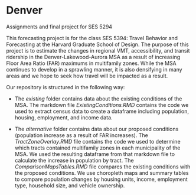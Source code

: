# Denver
Assignments and final project for SES 5294

This forecasting project is for the class SES 5394: Travel Behavior and Forecasting at the Harvard Graduate School of Design. The purpose of this project is to estimate the changes in regional VMT, accessibility, and transit ridership in the Denver-Lakewood-Aurora MSA as a result of increasing Floor Area Ratio (FAR) maximums in multifamily zones. While the MSA continues to develop in a sprawling manner, it is also densifying in many areas and we hope to seek how travel will be impacted as a result. 

Our repository is structured in the following way:

* The _existing_ folder contains data about the existing conditions of the MSA. The markdown file _ExistingConditions.RMD_ contains the code we used to extract census data to create a dataframe including population, housing, employment, and income data. 

* The _alternative_ folder contains data about our proposed conditions (population increase as a result of FAR increases). The _TractZoneOverlay.RMD_ file contains the code we used to determine which tracts contained multifamily zones in each municipality of the MSA. We used the resulting dataframe from that markdown file to calculate the increase in population by tract. The _ComparisonMapsTables.RMD_ file compares the existing conditions with the proposed conditions. We use choropleth maps and summary tables to compare population changes by housing units, income, employment type, household size, and vehicle ownership. 